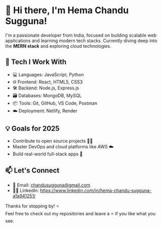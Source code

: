 # 👋 Hi there, I'm Hema Chandu Sugguna!

I'm a passionate developer from India, focused on building scalable web applications and learning modern tech stacks. Currently diving deep into the **MERN stack** and exploring cloud technologies.

## 🚀 Tech I Work With
- 💻 Languages: JavaScript, Python
- 🌐 Frontend: React, HTML5, CSS3
- 🛠️ Backend: Node.js, Express.js
- 🗃️ Databases: MongoDB, MySQL
- 📦 Tools: Git, GitHub, VS Code, Postman
- ☁️ Deployment: Netlify, Render

## 💡 Goals for 2025
- Contribute to open source projects 🧑‍💻
- Master DevOps and cloud platforms like AWS ☁️
- Build real-world full-stack apps 📱

## 📫 Let's Connect
- 📧 Email: chandusugguna@gmail.com
- 🧑‍💻 LinkedIn: https://www.linkedin.com/in/hema-chandu-sugguna-a1a941251/

Thanks for stopping by! ⭐  
Feel free to check out my repositories and leave a ⭐ if you like what you see.
